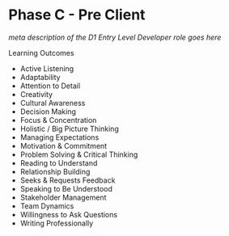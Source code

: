 # Phase C - Pre Client

*meta description of the D1 Entry Level Developer role goes here*

Learning Outcomes

- Active Listening
- Adaptability
- Attention to Detail
- Creativity
- Cultural Awareness
- Decision Making
- Focus & Concentration
- Holistic / Big Picture Thinking
- Managing Expectations
- Motivation & Commitment
- Problem Solving & Critical Thinking
- Reading to Understand
- Relationship Building
- Seeks & Requests Feedback
- Speaking to Be Understood
- Stakeholder Management
- Team Dynamics
- Willingness to Ask Questions
- Writing Professionally
